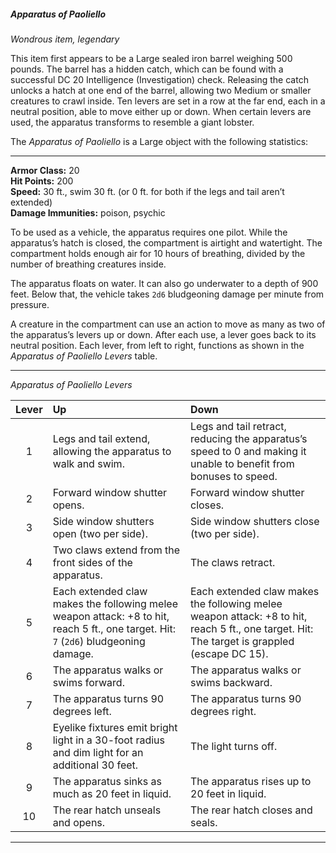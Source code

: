 ##### Apparatus of Paoliello
<!-- markdownlint-disable link-image-reference-definitions -->
[_metadata_:item_name]:- "Apparatus of Paoliello"
[_metadata_:item_original_name]:- "Apparatus of the Crab"
[_metadata_:size]:- "Large"
[_metadata_:item_type]:- "Wondrous item"
[_metadata_:item_rarity]:- "legendary"
[_metadata_:item_cursed]:- "false"
[_metadata_:requires_attunement]:- "false"
[_metadata_:required_check_type]:- "Intelligence (Investigation)"
[_metadata_:required_check_dc]:- "20"
[_metadata_:has_stat_block]:- "true"
<!-- markdownlint-disable-next-line no-emphasis-as-heading -->
_Wondrous item, legendary_

This item first appears to be a Large sealed iron barrel weighing 500 pounds.
The barrel has a hidden catch, which can be found with a successful DC 20 Intelligence (Investigation) check.
Releasing the catch unlocks a hatch at one end of the barrel, allowing two Medium or smaller creatures to crawl inside.
Ten levers are set in a row at the far end, each in a neutral position, able to move either up or down.
When certain levers are used, the apparatus transforms to resemble a giant lobster.

The _Apparatus of Paoliello_ is a Large object with the following statistics:

___

**Armor Class:** 20 \
**Hit Points:** 200 \
**Speed:** 30 ft., swim 30 ft. (or 0 ft. for both if the legs and tail aren’t extended) \
**Damage Immunities:** poison, psychic

To be used as a vehicle, the apparatus requires one pilot.
While the apparatus’s hatch is closed, the compartment is airtight and watertight.
The compartment holds enough air for 10 hours of breathing, divided by the number of breathing creatures inside.

The apparatus floats on water.
It can also go underwater to a depth of 900 feet.
Below that, the vehicle takes `2d6` bludgeoning damage per minute from pressure.

A creature in the compartment can use an action to move as many as two of the apparatus’s levers up or down.
After each use, a lever goes back to its neutral position.
Each lever, from left to right, functions as shown in the _Apparatus of Paoliello Levers_ table.

___
<!-- markdownlint-disable-next-line no-emphasis-as-heading -->
_Apparatus of Paoliello Levers_

| Lever | Up                                                                                                                                   | Down                                                                                                                                        |
|:-----:|:-------------------------------------------------------------------------------------------------------------------------------------|:--------------------------------------------------------------------------------------------------------------------------------------------|
|   1   | Legs and tail extend, allowing the apparatus to walk and swim.                                                                       | Legs and tail retract, reducing the apparatus’s speed to 0 and making it unable to benefit from bonuses to speed.                           |
|   2   | Forward window shutter opens.                                                                                                        | Forward window shutter closes.                                                                                                              |
|   3   | Side window shutters open (two per side).                                                                                            | Side window shutters close (two per side).                                                                                                  |
|   4   | Two claws extend from the front sides of the apparatus.                                                                              | The claws retract.                                                                                                                          |
|   5   | Each extended claw makes the following melee weapon attack: +8 to hit, reach 5 ft., one target. Hit: `7` (`2d6`) bludgeoning damage. | Each extended claw makes the following melee weapon attack: +8 to hit, reach 5 ft., one target. Hit: The target is grappled (escape DC 15). |
|   6   | The apparatus walks or swims forward.                                                                                                | The apparatus walks or swims backward.                                                                                                      |
|   7   | The apparatus turns 90 degrees left.                                                                                                 | The apparatus turns 90 degrees right.                                                                                                       |
|   8   | Eyelike fixtures emit bright light in a 30-foot radius and dim light for an additional 30 feet.                                      | The light turns off.                                                                                                                        |
|   9   | The apparatus sinks as much as 20 feet in liquid.                                                                                    | The apparatus rises up to 20 feet in liquid.                                                                                                |
|  10   | The rear hatch unseals and opens.                                                                                                    | The rear hatch closes and seals.                                                                                                            |

___
